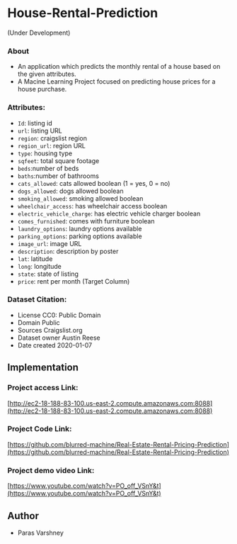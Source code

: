 # House-Rental-Prediction

(Under Development)

### About
- An application which predicts the monthly rental of a house based on the given attributes.
- A Macine Learning Project focused on predicting house prices for a house purchase.


### Attributes: 
- `Id`: listing id
- `url`: listing URL
- `region`: craigslist region
- `region_url`: region URL
- `type`: housing type
- `sqfeet`: total square footage
- `beds`:number of beds
- `baths`:number of bathrooms
- `cats_allowed`: cats allowed boolean (1 = yes, 0 = no)
- `dogs_allowed`: dogs allowed boolean
- `smoking_allowed`: smoking allowed boolean
- `wheelchair_access`: has wheelchair access boolean
- `electric_vehicle_charge`: has electric vehicle charger boolean
- `comes_furnished`: comes with furniture boolean
- `laundry_options`: laundry options available
- `parking_options`: parking options available
- `image_url`: image URL
- `description`: description by poster
- `lat`: latitude
- `long`: longitude
- `state`: state of listing
- `price`: rent per month (Target Column)


### Dataset Citation:
- License	CC0: Public Domain
- Domain	Public
- Sources	Craigslist.org
- Dataset owner	Austin Reese
- Date created	2020-01-07


## Implementation
### Project access Link:
[http://ec2-18-188-83-100.us-east-2.compute.amazonaws.com:8088](http://ec2-18-188-83-100.us-east-2.compute.amazonaws.com:8088)

### Project Code Link:
[https://github.com/blurred-machine/Real-Estate-Rental-Pricing-Prediction](https://github.com/blurred-machine/Real-Estate-Rental-Pricing-Prediction)

### Project demo video Link:
[https://www.youtube.com/watch?v=PO_off_VSnY&t](https://www.youtube.com/watch?v=PO_off_VSnY&t)

## Author
- Paras Varshney
